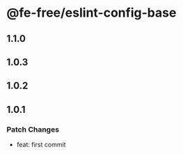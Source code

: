 # @fe-free/eslint-config-base

## 1.1.0

## 1.0.3

## 1.0.2

## 1.0.1

### Patch Changes

- feat: first commit

